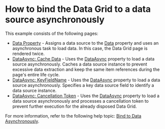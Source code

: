 # How to bind the Data Grid to a data source asynchronously

This example consists of the following pages:
* [Data Property](./CS/DataBindingSamples/Pages/DataProperty.razor) - Assigns a data source to the [Data](https://docs.devexpress.com/Blazor/DevExpress.Blazor.DxDataGrid-1.Data) property and uses an asynchronous task to load data. In this case, the Data Grid page is rendered twice.
* [DataAsync: Cache Data](./CS/DataBindingSamples/Pages/DataAsyncProperty.Cache.razor) - Uses the [DataAsync](https://docs.devexpress.com/Blazor/DevExpress.Blazor.DxDataGrid-1.DataAsync) property to load a data source asynchronously. Caches a data source instance to prevent excessive data extraction and keep the same item references during the page's entire life cycle.
*	[DataAsync: KeyFieldName](./CS/DataBindingSamples/Pages/DataAsyncProperty.KeyFieldName.razor) - Uses the [DataAsync](https://docs.devexpress.com/Blazor/DevExpress.Blazor.DxDataGrid-1.DataAsync) property to load a data source asynchronously. Specifies a key data source field to identify a data source instance.
*	[DataAsync: Cancellation Token](./CS/DataBindingSamples/Pages/DataAsyncProperty.CancellationToken.razor) - Uses the [DataAsync](https://docs.devexpress.com/Blazor/DevExpress.Blazor.DxDataGrid-1.DataAsync) property to load a data source asynchronously and processes a cancellation token to prevent further execution for the already disposed Data Grid.

For more information, refer to the following help topic: [Bind to Data Asynchronously](https://docs.devexpress.com/Blazor/DevExpress.Blazor.DxDataGrid-1#bind-to-data-asynchronously).



